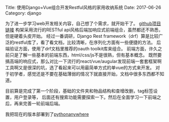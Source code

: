Title: 使用Django+Vue组合开发Restful风格的家用收纳系统
Date: 2017-06-26
Category: django

为了进一步学习web开发相关内容，自己想了个需求，就开始干了。
[github项目链接](https://github.com/bobobo80/RightThingsInRightPlaces)
构架采用流行的RESTful api风格后端加响应式前端组合，虽然都还不熟悉，但是硬着头皮开始。
经过一番调研，Django Rest framework（drf）算是比较广泛的restful库了，看了看文档，比较清晰，在序列化方面有一些便捷的方法。
后端验证方面，使用了drf文档里推荐的oauth toolkit库来组合。
前端方面，许久之前只是了解一些基本的前端东西，html/css/js不是很熟，但有基本概念。
既然要搞高端的响应式，那么对比一下流行的react/vue/augular发现前端一套套框架啊工具啊又是很深的坑，选了看起来可以用最简单方式的单vue的方式来开发。
对于初学者，感觉还是不要在基础薄弱的情况下就直接开始，文档中很多东西都不知道。

目前算是完成了第一个阶段，基础的文件夹和物品结构和查增改删，tag标签设置，用户登录等，
后面还有搜索功能需要探索一下。然后在全面学习一下前端之后，再来完善一轮前端后端。

我把现在的版本部署到了[pythonanywhere](http://bobobo80.pythonanywhere.com)
